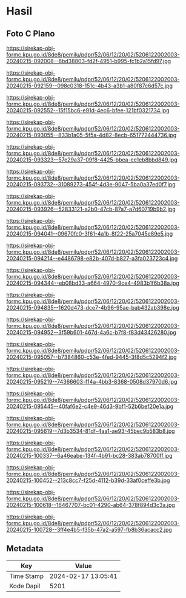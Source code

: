 # Hasil

## Foto C Plano

https://sirekap-obj-formc.kpu.go.id/8de8/pemilu/pdpr/52/06/12/20/02/5206122002003-20240215-092008--8bd38803-fd2f-4951-b995-fc1b2a15fd97.jpg

https://sirekap-obj-formc.kpu.go.id/8de8/pemilu/pdpr/52/06/12/20/02/5206122002003-20240215-092159--098c0318-151c-4b43-a3b1-a80f87c6d57c.jpg

https://sirekap-obj-formc.kpu.go.id/8de8/pemilu/pdpr/52/06/12/20/02/5206122002003-20240215-092552--15f15bc6-e91d-4ec6-bfee-121bf0321734.jpg

https://sirekap-obj-formc.kpu.go.id/8de8/pemilu/pdpr/52/06/12/20/02/5206122002003-20240215-093055--833b1a05-5f5a-4d82-8ecb-651772444736.jpg

https://sirekap-obj-formc.kpu.go.id/8de8/pemilu/pdpr/52/06/12/20/02/5206122002003-20240215-093323--57e29a37-09f8-4425-bbea-ee1eb8bbd849.jpg

https://sirekap-obj-formc.kpu.go.id/8de8/pemilu/pdpr/52/06/12/20/02/5206122002003-20240215-093732--31089273-454f-4d3e-9047-5ba0a37ed0f7.jpg

https://sirekap-obj-formc.kpu.go.id/8de8/pemilu/pdpr/52/06/12/20/02/5206122002003-20240215-093926--52833121-a2b0-47cb-87a7-a7d60719b9b2.jpg

https://sirekap-obj-formc.kpu.go.id/8de8/pemilu/pdpr/52/06/12/20/02/5206122002003-20240215-094041--09670fc0-3f61-4a1b-8f22-25a7045e89e5.jpg

https://sirekap-obj-formc.kpu.go.id/8de8/pemilu/pdpr/52/06/12/20/02/5206122002003-20240215-094214--e4486798-e82b-407d-b827-a3fa023723c4.jpg

https://sirekap-obj-formc.kpu.go.id/8de8/pemilu/pdpr/52/06/12/20/02/5206122002003-20240215-094344--eb08bd33-a664-4970-9ce4-4983b1f6b38a.jpg

https://sirekap-obj-formc.kpu.go.id/8de8/pemilu/pdpr/52/06/12/20/02/5206122002003-20240215-094835--1620d473-dce7-4b96-95ae-bab432ab398e.jpg

https://sirekap-obj-formc.kpu.go.id/8de8/pemilu/pdpr/52/06/12/20/02/5206122002003-20240215-094952--3f59b601-467d-4a6c-b7f8-f83d43426280.jpg

https://sirekap-obj-formc.kpu.go.id/8de8/pemilu/pdpr/52/06/12/20/02/5206122002003-20240215-095057--b7384860-c53e-4fed-9445-3f8d5c5294f2.jpg

https://sirekap-obj-formc.kpu.go.id/8de8/pemilu/pdpr/52/06/12/20/02/5206122002003-20240215-095219--74366603-f14a-4bb3-8368-0508d37970d6.jpg

https://sirekap-obj-formc.kpu.go.id/8de8/pemilu/pdpr/52/06/12/20/02/5206122002003-20240215-095445--40faf6e2-c4e9-46d3-9bf1-52b6bef20e1a.jpg

https://sirekap-obj-formc.kpu.go.id/8de8/pemilu/pdpr/52/06/12/20/02/5206122002003-20240215-095619--7d3b3534-81df-4aa1-ae93-45bec9b583b8.jpg

https://sirekap-obj-formc.kpu.go.id/8de8/pemilu/pdpr/52/06/12/20/02/5206122002003-20240215-100337--6a46eabe-134f-4b91-bc28-383ab78700ff.jpg

https://sirekap-obj-formc.kpu.go.id/8de8/pemilu/pdpr/52/06/12/20/02/5206122002003-20240215-100452--213c8cc7-f25d-4112-b39d-33af0ceffe3b.jpg

https://sirekap-obj-formc.kpu.go.id/8de8/pemilu/pdpr/52/06/12/20/02/5206122002003-20240215-100618--16467707-bc01-4290-ab64-378f894d3c3a.jpg

https://sirekap-obj-formc.kpu.go.id/8de8/pemilu/pdpr/52/06/12/20/02/5206122002003-20240215-100728--3ff4e4b5-f35b-47a2-a597-fb8b36acacc2.jpg


## Metadata

| Key        | Value               |
| ---------- | ------------------- |
| Time Stamp | 2024-02-17 13:05:41 |
| Kode Dapil | 5201                |



